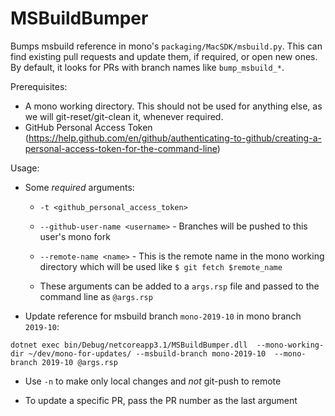 # MSBuildBumper

Bumps msbuild reference in mono's `packaging/MacSDK/msbuild.py`. This can find existing pull requests and update them, if required, or open new ones. By default, it looks for PRs with branch names like `bump_msbuild_*`.

Prerequisites:

- A mono working directory. This should not be used for anything else, as we will git-reset/git-clean it, whenever required.
- GitHub Personal Access Token (https://help.github.com/en/github/authenticating-to-github/creating-a-personal-access-token-for-the-command-line)

Usage:

- Some *required* arguments:
	- `-t <github_personal_access_token>`
	- `--github-user-name <username>` - Branches will be pushed to this user's mono fork
	- `--remote-name <name>` - This is the remote name in the mono working directory which will be used like `$ git fetch $remote_name`

	- These arguments can be added to a `args.rsp` file and passed to the command line as `@args.rsp`

- Update reference for msbuild branch `mono-2019-10` in mono branch `2019-10`:

`dotnet exec bin/Debug/netcoreapp3.1/MSBuildBumper.dll  --mono-working-dir ~/dev/mono-for-updates/ --msbuild-branch mono-2019-10  --mono-branch 2019-10 @args.rsp`

- Use `-n` to make only local changes and *not* git-push to remote

- To update a specific PR, pass the PR number as the last argument
